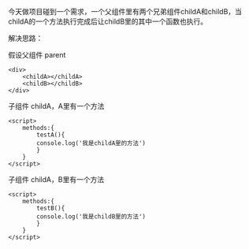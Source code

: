 今天做项目碰到一个需求，一个父组件里有两个兄弟组件childA和childB，当childA的一个方法执行完成后让childB里的其中一个函数也执行。

解决思路：

假设父组件 parent

	<div>
		<childA></childA>
		<childB></childB>
	</div>

子组件 childA，A里有一个方法

	<script>
		methods:{
			testA(){
			console.log('我是childA里的方法')
			}
		}
	</script>

子组件 childA，B里有一个方法	

	<script>
		methods:{
			testB(){
			console.log('我是childB里的方法')
			}
		}
	</script>
